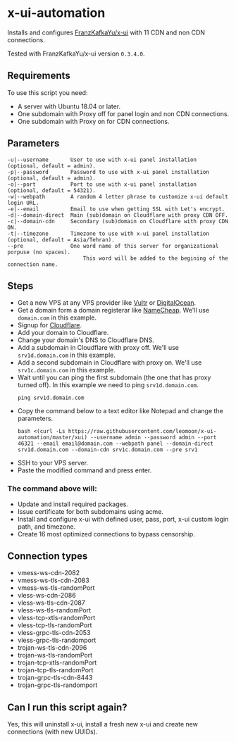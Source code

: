# x-ui-automation
Installs and configures [FranzKafkaYu/x-ui](https://github.com/FranzKafkaYu/x-ui) with 11 CDN and non CDN connections.

Tested with FranzKafkaYu/x-ui version `0.3.4.0`.

## Requirements
To use this script you need:
- A server with Ubuntu 18.04 or later.
- One subdomain with Proxy off for panel login and non CDN connections.
- One subdomain with Proxy on for CDN connections.

## Parameters
```
-u|--username       User to use with x-ui panel installation (optional, default = admin).
-p|--password       Password to use with x-ui panel installation (optional, default = admin).
-o|--port           Port to use with x-ui panel installation (optional, default = 54321).
-w|--webpath        A random 4 letter phrase to customize x-ui default login URL.
-e|--email          Email to use when getting SSL with Let's encrypt.
-d|--domain-direct  Main (sub)domain on Cloudflare with proxy CDN OFF.
-c|--domain-cdn     Secondary (sub)domain on Cloudflare with proxy CDN ON.
-t|--timezone       Timezone to use with x-ui panel installation (optional, default = Asia/Tehran).
--pre               One word name of this server for organizational porpuse (no spaces).
                        This word will be added to the begining of the connection name.
```

## Steps
- Get a new VPS at any VPS provider like [Vultr](https://www.vultr.com/?ref=7127449) or [DigitalOcean](https://www.digitalocean.com/?refcode=e6ae46244d85).
- Get a domain form a domain registerar like [NameCheap](https://namecheap.com). We'll use `domain.com` in this example.
- Signup for [Cloudflare](https://cloudflare.com).
- Add your domain to Cloudflare.
- Change your domain's DNS to Cloudflare DNS.
- Add a subdomain in Cloudflare with proxy off. We'll use `srv1d.domain.com` in this example.
- Add a second subdomain in Cloudflare with proxy on. We'll use `srv1c.domain.com` in this example.
- Wait until you can ping the first subdomain (the one that has proxy turned off). In this example we need to ping `srv1d.domain.com`.
    ```
    ping srv1d.domain.com
    ```
- Copy the command below to a text editor like Notepad and change the parameters.
    ```
    bash <(curl -Ls https://raw.githubusercontent.com/leomoon/x-ui-automation/master/xui) --username admin --password admin --port 46321 --email email@domain.com --webpath panel --domain-direct srv1d.domain.com --domain-cdn srv1c.domain.com --pre srv1
    ```
- SSH to your VPS server.
- Paste the modified command and press enter.

### The command above will:
- Update and install required packages.
- Issue certificate for both subdomains using acme.
- Install and configure x-ui with defined user, pass, port, x-ui custom login path, and timezone.
- Create 16 most optimized connections to bypass censorship.

## Connection types
- vmess-ws-cdn-2082
- vmess-ws-tls-cdn-2083
- vmess-ws-tls-randomPort
- vless-ws-cdn-2086
- vless-ws-tls-cdn-2087
- vless-ws-tls-randomPort
- vless-tcp-xtls-randomPort
- vless-tcp-tls-randomPort
- vless-grpc-tls-cdn-2053
- vless-grpc-tls-randomport
- trojan-ws-tls-cdn-2096
- trojan-ws-tls-randomPort
- trojan-tcp-xtls-randomPort
- trojan-tcp-tls-randomPort
- trojan-grpc-tls-cdn-8443
- trojan-grpc-tls-randomport

## Can I run this script again?
Yes, this will uninstall x-ui, install a fresh new x-ui and create new connections (with new UUIDs).
